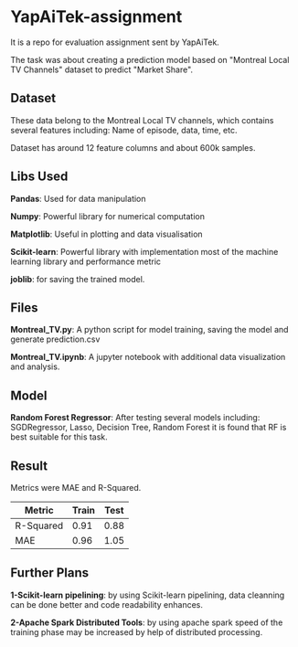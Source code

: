 # YapAiTek-assignment
It is a repo for evaluation assignment sent by YapAiTek.

The task was about creating a prediction model based on "Montreal Local TV Channels" dataset to predict "Market Share".

## Dataset
These data belong to the Montreal Local TV channels, which contains several features including: Name of episode, data, time, etc.

Dataset has around 12 feature columns and about 600k samples.

## Libs Used
**Pandas**: Used for data manipulation

**Numpy**: Powerful library for numerical computation

**Matplotlib**: Useful in plotting and data visualisation

**Scikit-learn**: Powerful library with implementation most of the machine learning library and performance metric

**joblib**: for saving the trained model.

## Files
**Montreal_TV.py**: A python script for model training, saving the model and generate prediction.csv

**Montreal_TV.ipynb**: A jupyter notebook with additional data visualization and analysis.


## Model
**Random Forest Regressor**: After testing several models including: SGDRegressor, Lasso, Decision Tree, Random Forest it is found that RF is best suitable for this task.

## Result
Metrics were MAE and R-Squared. 

| Metric  | Train         | Test          |  
|---------| ------------- | ------------- |
|R-Squared| 0.91          | 0.88          |
|MAE      | 0.96          | 1.05          |

## Further Plans
**1-Scikit-learn pipelining**: by using Scikit-learn pipelining, data cleanning can be done better and code readability enhances.

**2-Apache Spark Distributed Tools**: by using apache spark speed of the training phase may be increased by help of distributed processing.
